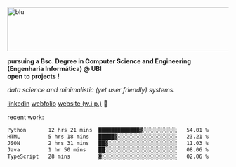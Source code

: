 
<img width="1415" height="100" alt="blu" src="https://github.com/rdsilva01/rdsilva01/assets/101207588/deb060e5-d035-4f09-b511-e3f50605b207">

**pursuing a Bsc. Degree in Computer Science and Engineering (Engenharia Informática) @ UBI** \
**open to projects !**

*data science and minimalistic (yet user friendly) systems.*

[linkedin](https://www.linkedin.com/in/rodrigo-silva-455b291bb/)
[webfolio](https://rdsilva01.github.io/portfolio-resume)
[website (w.i.p.)](https://rdsilva01.github.io/) 🏁

<!-- ![](https://komarev.com/ghpvc/?username=rdsilva01) -->

recent work:
<!--START_SECTION:waka-->

```txt
Python       12 hrs 21 mins  █████████████▓░░░░░░░░░░░   54.01 %
HTML         5 hrs 18 mins   █████▓░░░░░░░░░░░░░░░░░░░   23.21 %
JSON         2 hrs 31 mins   ██▓░░░░░░░░░░░░░░░░░░░░░░   11.03 %
Java         1 hr 50 mins    ██░░░░░░░░░░░░░░░░░░░░░░░   08.06 %
TypeScript   28 mins         ▓░░░░░░░░░░░░░░░░░░░░░░░░   02.06 %
```

<!--END_SECTION:waka-->

